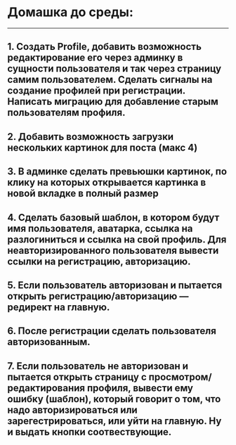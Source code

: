 # Домашка до среды:
___

## 1. Создать Profile, добавить возможность редактирование его через админку в сущности пользователя и так через страницу самим пользователем. Сделать сигналы на создание профилей при регистрации. Написать миграцию для добавление старым пользователям профиля.

## 2. Добавить возможность загрузки нескольких картинок для поста (макс 4)

## 3. В админке сделать превьюшки картинок, по клику на которых открывается картинка в новой вкладке в полный размер

## 4. Сделать базовый шаблон, в котором будут имя пользователя, аватарка, ссылка на разлогиниться и ссылка на свой профиль. Для неавторизированного пользователя вывести ссылки на регистрацию, авторизацию.

## 5. Если пользователь авторизован и пытается открыть регистрацию/авторизацию — редирект на главную.

## 6. После регистрации сделать пользователя авторизованным.

## 7. Если пользователь не авторизован и пытается открыть страницу с просмотром/редактирования профиля, вывести ему ошибку (шаблон), который говорит о том, что надо авторизироваться или зарегестрироваться, или уйти на главную. Ну и выдать кнопки соотвествующие.
